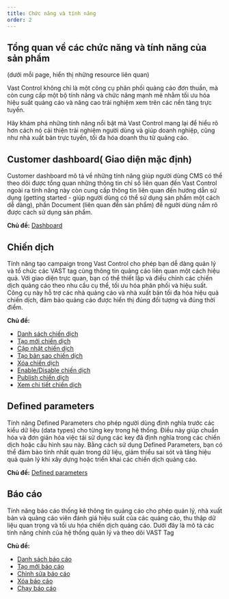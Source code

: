 ```yaml
---
title: Chức năng và tính năng
order: 2
---
```

## Tổng quan về các chức năng và tính năng của sản phẩm
(dưới mỗi page, hiển thị những resource liên quan)


Vast Control không chỉ là một công cụ phân phối quảng cáo đơn thuần, mà còn cung cấp một bộ tính năng và chức năng mạnh mẽ nhằm tối ưu hóa hiệu suất quảng cáo và nâng cao trải nghiệm xem trên các nền tảng trực tuyến.

Hãy khám phá những tính năng nổi bật mà Vast Control mang lại để hiểu rõ hơn cách nó cải thiện trải nghiệm người dùng và giúp doanh nghiệp, cũng như nhà xuất bản trực tuyến, tối đa hóa doanh thu từ quảng cáo.

## Customer dashboard( Giao diện mặc định)
Customer dashboard mô tả về những tính năng giúp người dùng CMS có thể theo dõi được tổng quan những thông tin chỉ số liên quan đến Vast Control ngoài ra tính năng này còn cung cấp thông tin liên quan đến hướng dẫn sử dụng (getting started - giúp người dùng có thể sử dụng sản phẩm một cách dễ dàng), phần Document (liên quan đến sản phẩm) để người dùng nắm rõ được cách sử dụng sản phẩm.

**Chủ đề:** [Dashboard](../03-user-maunal/dashboard.md)

## Chiến dịch
Tính năng tạo campaign trong Vast Control cho phép bạn dễ dàng quản lý và tổ chức các VAST tag cùng thông tin quảng cáo liên quan một cách hiệu quả. Với giao diện trực quan, bạn có thể thiết lập và điều chỉnh các chiến dịch quảng cáo theo nhu cầu cụ thể, tối ưu hóa phân phối và hiệu suất. Công cụ này hỗ trợ các nhà quảng cáo và nhà xuất bản tối đa hóa hiệu quả chiến dịch, đảm bảo quảng cáo được hiển thị đúng đối tượng và đúng thời điểm.

**Chủ đề:**

* [Danh sách chiến dịch](../03-user-maunal/campaign/a-quan-ly-chien-dich.md)
* [Tạo mới chiến dịch](../03-user-maunal/campaign/b-tao-chien-dich.md)
* [Cập nhật chiến dịch](../03-user-maunal/campaign/a-quan-ly-chien-dich.md)
* [Tạo bản sao chiến dịch](../03-user-maunal/campaign/a-quan-ly-chien-dich.md)
* [Xóa chiến dịch](../03-user-maunal/campaign/a-quan-ly-chien-dich.md)
* [Enable/Disable chiến dịch](../03-user-maunal/campaign/a-quan-ly-chien-dich.md)
* [Publish chiến dịch](../03-user-maunal/campaign/a-quan-ly-chien-dich.md)
* [Xem chi tiết chiến dịch](../03-user-maunal/campaign/a-quan-ly-chien-dich.md)

## Defined parameters
Tính năng Defined Parameters cho phép người dùng định nghĩa trước các kiểu dữ liệu (data types) cho từng key trong hệ thống. Điều này giúp chuẩn hóa và đơn giản hóa việc tái sử dụng các key đã định nghĩa trong các chiến dịch hoặc cấu hình sau này. Bằng cách sử dụng Defined Parameters, bạn có thể đảm bảo tính nhất quán trong dữ liệu, giảm thiểu sai sót và tăng hiệu quả quản lý khi xây dựng hoặc triển khai các chiến dịch quảng cáo.

**Chủ đề:** [Defined parameters](../03-user-maunal/defined-parameter/)

## Báo cáo
Tính năng báo cáo thống kê thông tin quảng cáo cho phép quản lý, nhà xuất bản và quảng cáo viên đánh giá hiệu suất của các quảng cáo, thu thập dữ liệu quan trọng và tối ưu hóa chiến dịch quảng cáo. Dưới đây là mô tả các tính năng chính của hệ thống quản lý và theo dõi VAST Tag

**Chủ đề:**

* [Danh sách báo cáo](../03-user-maunal/report/a-quan-ly-bao-cao.md)
* [Tạo mới báo cáo](../03-user-maunal/report/b-tao-bao-cao.md)
* [Chỉnh sửa báo cáo](../03-user-maunal/report/a-quan-ly-bao-cao.md)
* [Xóa báo cáo](../03-user-maunal/report/a-quan-ly-bao-cao.md)
* [Chạy báo cáo](../03-user-maunal/report/a-quan-ly-bao-cao.md)



  










  

  


